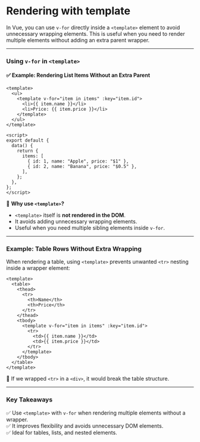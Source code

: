 # Rendering with template

In Vue, you can use `v-for` directly inside a `<template>` element to avoid unnecessary wrapping elements. This is useful when you need to render multiple elements without adding an extra parent wrapper.

---

### **Using `v-for` in `<template>`**

#### ✅ **Example: Rendering List Items Without an Extra Parent**

```vue
<template>
  <ul>
    <template v-for="item in items" :key="item.id">
      <li>{{ item.name }}</li>
      <li>Price: {{ item.price }}</li>
    </template>
  </ul>
</template>

<script>
export default {
  data() {
    return {
      items: [
        { id: 1, name: "Apple", price: "$1" },
        { id: 2, name: "Banana", price: "$0.5" },
      ],
    };
  },
};
</script>
```

🔹 **Why use `<template>`?**

- `<template>` itself is **not rendered in the DOM**.
- It avoids adding unnecessary wrapping elements.
- Useful when you need multiple sibling elements inside `v-for`.

---

### **Example: Table Rows Without Extra Wrapping**

When rendering a table, using `<template>` prevents unwanted `<tr>` nesting inside a wrapper element:

```vue
<template>
  <table>
    <thead>
      <tr>
        <th>Name</th>
        <th>Price</th>
      </tr>
    </thead>
    <tbody>
      <template v-for="item in items" :key="item.id">
        <tr>
          <td>{{ item.name }}</td>
          <td>{{ item.price }}</td>
        </tr>
      </template>
    </tbody>
  </table>
</template>
```

🔹 If we wrapped `<tr>` in a `<div>`, it would break the table structure.

---

### **Key Takeaways**

✅ Use `<template>` with `v-for` when rendering multiple elements without a wrapper.  
✅ It improves flexibility and avoids unnecessary DOM elements.  
✅ Ideal for tables, lists, and nested elements.
